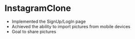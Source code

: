 # InstagramClone
- Implemented the SignUp/LogIn page
- Achieved the ability to import pictures from mobile devices
- Goal to share pictures
